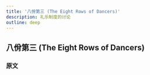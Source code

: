```yaml
---
title: '八佾第三 (The Eight Rows of Dancers)'
description: 礼乐制度的讨论
outline: deep
---
```


## 八佾第三 (The Eight Rows of Dancers)

### 原文

